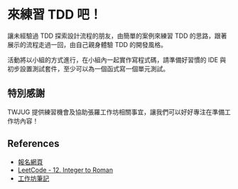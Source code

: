 # 來練習 TDD 吧！

讓未經驗過 TDD 探索設計流程的朋友，由簡單的案例來練習 TDD 的思路，跟著展示的流程走過一回，由自己親身體驗 TDD 的開發風格。

活動將以小組的方式進行，在小組內一起實作寫程式碼，請準備好習慣的 IDE 與初步設置測試套件，至少可以為一個函式寫一個單元測試。

## 特別感謝
TWJUG 提供練習機會及協助張羅工作坊相關事宜，讓我們可以好好專注在準備工作坊內容！

## References
- [報名網頁](https://twjug.kktix.cc/events/twjug-lite-24)
- [LeetCode - 12. Integer to Roman](https://leetcode.com/problems/integer-to-roman/)
- [工作坊筆記](https://hackmd.io/@iD40lBm-QAqgh62DVHbjPA/By8cS01rs)